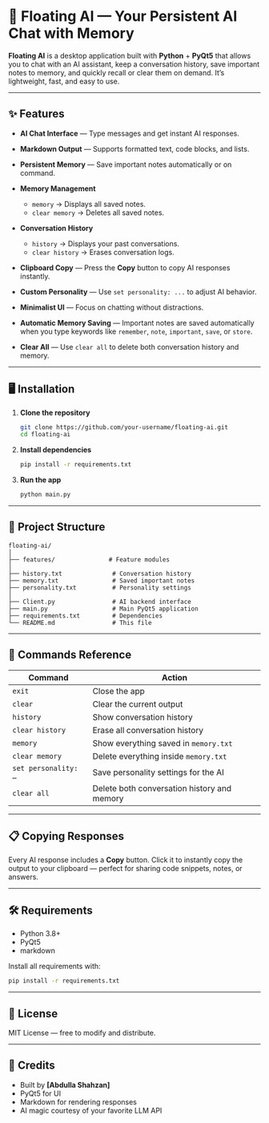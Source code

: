# 🧠 Floating AI — Your Persistent AI Chat with Memory

**Floating AI** is a desktop application built with **Python** + **PyQt5** that allows you to chat with an AI assistant, keep a conversation history, save important notes to memory, and quickly recall or clear them on demand.
It’s lightweight, fast, and easy to use.

---

## ✨ Features

* **AI Chat Interface** — Type messages and get instant AI responses.
* **Markdown Output** — Supports formatted text, code blocks, and lists.
* **Persistent Memory** — Save important notes automatically or on command.
* **Memory Management**

  * `memory` → Displays all saved notes.
  * `clear memory` → Deletes all saved notes.
* **Conversation History**

  * `history` → Displays your past conversations.
  * `clear history` → Erases conversation logs.
* **Clipboard Copy** — Press the **Copy** button to copy AI responses instantly.
* **Custom Personality** — Use `set personality: ...` to adjust AI behavior.
* **Minimalist UI** — Focus on chatting without distractions.
* **Automatic Memory Saving** — Important notes are saved automatically when you type keywords like `remember`, `note`, `important`, `save`, or `store`.
* **Clear All** — Use `clear all` to delete both conversation history and memory.

---

## 🖥 Installation

1. **Clone the repository**

   ```bash
   git clone https://github.com/your-username/floating-ai.git
   cd floating-ai
   ```

2. **Install dependencies**

   ```bash
   pip install -r requirements.txt
   ```

3. **Run the app**

   ```bash
   python main.py
   ```

---

## 📂 Project Structure

```
floating-ai/
│
├── features/               # Feature modules
│
├── history.txt              # Conversation history
├── memory.txt               # Saved important notes
├── personality.txt          # Personality settings
│
├── Client.py                # AI backend interface
├── main.py                  # Main PyQt5 application
├── requirements.txt         # Dependencies
└── README.md                # This file
```

---

## 📜 Commands Reference

| Command              | Action                                      |
| -------------------- | ------------------------------------------- |
| `exit`               | Close the app                               |
| `clear`              | Clear the current output                    |
| `history`            | Show conversation history                   |
| `clear history`      | Erase all conversation history              |
| `memory`             | Show everything saved in `memory.txt`       |
| `clear memory`       | Delete everything inside `memory.txt`       |
| `set personality: …` | Save personality settings for the AI        |
| `clear all`          | Delete both conversation history and memory |

---

## 📋 Copying Responses

Every AI response includes a **Copy** button. Click it to instantly copy the output to your clipboard — perfect for sharing code snippets, notes, or answers.

---

## 🛠 Requirements

* Python 3.8+
* PyQt5
* markdown

Install all requirements with:

```bash
pip install -r requirements.txt
```

---

## 📄 License

MIT License — free to modify and distribute.

---

## 🙌 Credits

* Built by **\[Abdulla Shahzan]**
* PyQt5 for UI
* Markdown for rendering responses
* AI magic courtesy of your favorite LLM API
